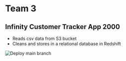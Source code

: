 # Team 3

## Infinity Customer Tracker App 2000

- Reads csv data from S3 bucket
- Cleans and stores in a relational database in Redshift

![Deploy main branch](https://github.com/data-engineering-bir-1/team-3-project/workflows/Deploy%20main%20branch/badge.svg)
